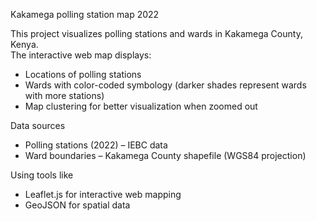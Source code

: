 Kakamega polling station map 2022

This project visualizes polling stations and wards in Kakamega County, Kenya.  
The interactive web map displays:
- Locations of polling stations  
- Wards with color-coded symbology (darker shades represent wards with more stations)  
- Map clustering for better visualization when zoomed out  

Data sources 
- Polling stations (2022) – IEBC data  
- Ward boundaries – Kakamega County shapefile (WGS84 projection)  

Using tools like 
- Leaflet.js for interactive web mapping  
- GeoJSON for spatial data
